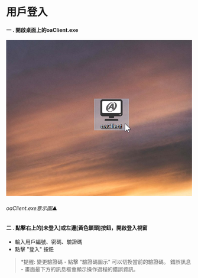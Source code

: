 # 用戶登入

#### 一 . 開啟桌面上的oaClient.exe

![oaclient](../assets/oaclient.png)

###### oaClient.exe意示圖▲

#### 二 . 點擊右上的[未登入]或左邊[黃色鎖頭]按鈕，開啟登入視窗

- 輸入用戶編號、密碼、驗證碼
- 點擊 "登入" 按鈕

> *提醒: 變更驗證碼 - 點擊 "驗證碼圖示" 可以切換當前的驗證碼。
>             錯誤訊息 - 畫面最下方的訊息框會顯示操作過程的錯誤資訊。

